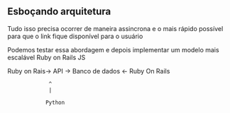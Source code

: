 ## Esboçando arquitetura

Tudo isso precisa ocorrer de maneira assincrona e o mais rápido possível para que o link fique disponível para o usuário

Podemos testar essa abordagem e depois implementar um modelo mais escalável
Ruby on Rails
                JS

Ruby on Rais-> API -> Banco de dados <- Ruby On Rails
    
                 ^
                 |

                Python
